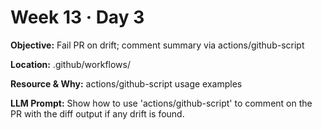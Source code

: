 # Week 13 · Day 3

**Objective:** Fail PR on drift; comment summary via actions/github-script

**Location:** .github/workflows/

**Resource & Why:** actions/github-script usage examples

**LLM Prompt:** Show how to use 'actions/github-script' to comment on the PR with the diff output if any drift is found.
